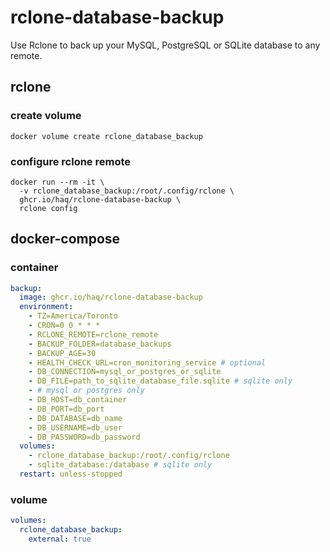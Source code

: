# rclone-database-backup

Use Rclone to back up your MySQL, PostgreSQL or SQLite database to any remote.

## rclone

### create volume
```shell
docker volume create rclone_database_backup
```

### configure rclone remote
```shell
docker run --rm -it \
  -v rclone_database_backup:/root/.config/rclone \
  ghcr.io/haq/rclone-database-backup \
  rclone config
```

## docker-compose

### container
```yaml
backup:
  image: ghcr.io/haq/rclone-database-backup
  environment:
    - TZ=America/Toronto
    - CRON=0 0 * * *
    - RCLONE_REMOTE=rclone_remote
    - BACKUP_FOLDER=database_backups
    - BACKUP_AGE=30
    - HEALTH_CHECK_URL=cron_monitoring_service # optional
    - DB_CONNECTION=mysql_or_postgres_or_sqlite
    - DB_FILE=path_to_sqlite_database_file.sqlite # sqlite only
    - # mysql or postgres only
    - DB_HOST=db_container
    - DB_PORT=db_port
    - DB_DATABASE=db_name
    - DB_USERNAME=db_user
    - DB_PASSWORD=db_password
  volumes:
    - rclone_database_backup:/root/.config/rclone
    - sqlite_database:/database # sqlite only
  restart: unless-stopped
```

### volume
```yaml
volumes:
  rclone_database_backup:
    external: true
```
